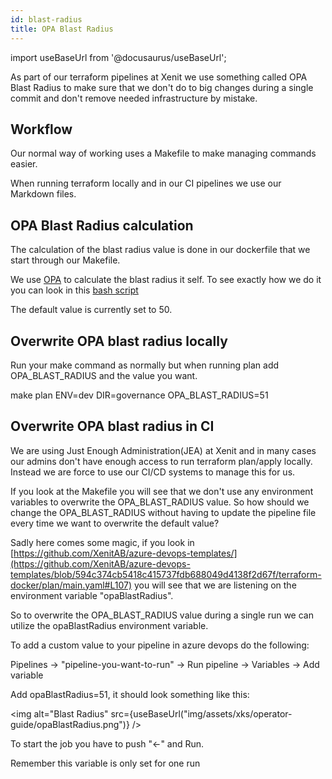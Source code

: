 ```yaml
---
id: blast-radius
title: OPA Blast Radius
---
```


import useBaseUrl from '@docusaurus/useBaseUrl';

As part of our terraform pipelines at Xenit we use something called OPA Blast Radius to make sure that we don't do to big changes during a single commit and don't remove needed infrastructure by mistake.

## Workflow

Our normal way of working uses a Makefile to make managing commands easier.

When running terraform locally and in our CI pipelines we use our Markdown files.

## OPA Blast Radius calculation

The calculation of the blast radius value is done in our dockerfile that we start through our Makefile.

We use [OPA](https://www.openpolicyagent.org/) to calculate the blast radius it self.
To see exactly how we do it you can look in this [bash script](https://github.com/XenitAB/github-actions/blob/main/docker/terraform.sh)

The default value is currently set to 50.

## Overwrite OPA blast radius locally

Run your make command as normally but when running plan add OPA_BLAST_RADIUS and the value you want.

make plan ENV=dev DIR=governance OPA_BLAST_RADIUS=51

## Overwrite OPA blast radius in CI

We are using Just Enough Administration(JEA) at Xenit and in many cases our admins don't have enough access to run terraform plan/apply locally.
Instead we are force to use our CI/CD systems to manage this for us.

If you look at the Makefile you will see that we don't use any environment variables to overwrite the OPA_BLAST_RADIUS value.
So how should we change the OPA_BLAST_RADIUS without having to update the pipeline file every time we want to overwrite the default value?

Sadly here comes some magic, if you look in [https://github.com/XenitAB/azure-devops-templates/](https://github.com/XenitAB/azure-devops-templates/blob/594c374cb5418c415737fdb688049d4138f2d67f/terraform-docker/plan/main.yaml#L107)
you will see that we are listening on the environment variable "opaBlastRadius".

So to overwrite the OPA_BLAST_RADIUS value during a single run we can utilize the opaBlastRadius environment variable.

To add a custom value to your pipeline in azure devops do the following:

Pipelines -> "pipeline-you-want-to-run" -> Run pipeline -> Variables -> Add variable

Add opaBlastRadius=51, it should look something like this:

<img alt="Blast Radius" src={useBaseUrl("img/assets/xks/operator-guide/opaBlastRadius.png")} />

To start the job you have to push "<-" and Run.

Remember this variable is only set for one run
